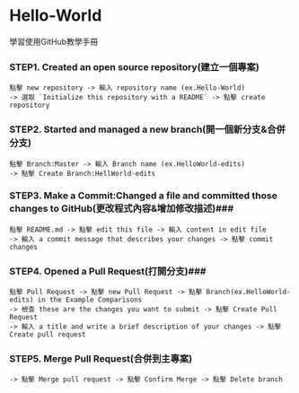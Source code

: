 # Hello-World #

學習使用GitHub教學手冊

### STEP1. Created an open source repository(建立一個專案) 

```
點擊 new repository -> 輸入 repository name (ex.Hello-World) 
-> 選取 `Initialize this repository with a README` -> 點擊 create repository
```
### STEP2. Started and managed a new branch(開一個新分支&合併分支) ###
```
點擊 Branch:Master -> 輸入 Branch name (ex.HelloWorld-edits)
-> 點擊 Create Branch:HellWorld-edits
```
### STEP3. Make a Commit:Changed a file and committed those changes to GitHub(更改程式內容&增加修改描述)###
```
點擊 README.md -> 點擊 edit this file -> 輸入 content in edit file 
-> 輸入 a commit message that describes your changes -> 點擊 commit changes
```
### STEP4. Opened a Pull Request(打開分支)###
```
點擊 Pull Request -> 點擊 new Pull Request -> 點擊 Branch(ex.HelloWorld-edits) in the Example Comparisons
-> 檢查 these are the changes you want to submit -> 點擊 Create Pull Request 
-> 輸入 a title and write a brief description of your changes -> 點擊 Create pull request
```
### STEP5. Merge Pull Request(合併到主專案)
```
-> 點擊 Merge pull request -> 點擊 Confirm Merge -> 點擊 Delete branch
```
